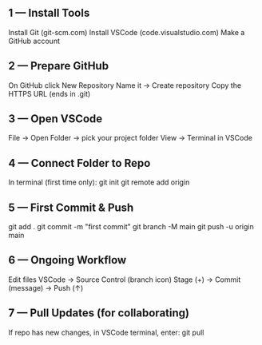 ## 1 — Install Tools
Install Git (git-scm.com)
Install VSCode (code.visualstudio.com)
Make a GitHub account

## 2 — Prepare GitHub
On GitHub click New Repository
Name it → Create repository
Copy the HTTPS URL (ends in .git)

## 3 — Open VSCode
File → Open Folder → pick your project folder
View → Terminal in VSCode

## 4 — Connect Folder to Repo
In terminal (first time only):
git init
git remote add origin <paste-URL>

## 5 — First Commit & Push
git add .
git commit -m "first commit"
git branch -M main
git push -u origin main

## 6 — Ongoing Workflow

Edit files
VSCode → Source Control (branch icon)
Stage (+) → Commit (message) → Push (↑)

## 7 — Pull Updates (for collaborating)

If repo has new changes, in VSCode terminal, enter: 
git pull

